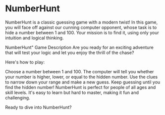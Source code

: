 # NumberHunt
 NumberHunt is a classic guessing game with a modern twist! In this game, you will face off against our cunning computer opponent, whose task is to hide a number between 1 and 100. Your mission is to find it, using only your intuition and logical thinking. 

 NumberHunt" Game Description
Are you ready for an exciting adventure that will test your logic and let you enjoy the thrill of the chase?

Here's how to play:

Choose a number between 1 and 100.
The computer will tell you whether your number is higher, lower, or equal to the hidden number.
Use the clues to narrow down your range and make a new guess.
Keep guessing until you find the hidden number!
NumberHunt is perfect for people of all ages and skill levels. It's easy to learn but hard to master, making it fun and challenging.

Ready to dive into NumberHunt?
